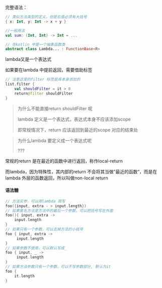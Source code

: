完整语法：

```kotlin
// 类似方法类型的定义，但是右值必须有大括号
{ x: Int, y: Int -> x + y }

//一般用法
val sum: (Int, Int) -> Int = ...
```

```kotlin
// 在kotlin 中是一个抽象函数类
abstract class Lambda... : FunctionBase<R>
```



lambda又是一个表达式     

如果要在lambda 中提前返回，需要借助标签  

```kotlin
// 注意这里的filter 标签是库本身添加的  
list.filter {
    val shouldFilter = it > 0 
    return@filter shouldFilter
}
```

> 为什么不能直接return shouldFilter 呢  
>
> lambda 定义是一个表达式，表达式本身不应该添加scope  
>
> 即常规情况下，return 应该返回到最近的scope 对应的结束处  

> 为什么lambda 要定义成一个表达式呢
>
> ???



常规的return 是在最近的函数中进行返回，称作local-return    

而lambda，因为特殊性，其内部的return 不会将其当做”最近的函数“，而是在lambda 外层的函数返回，所以叫做non-local return  



#### 语法糖

```kotlin
// 方法实参，可以用lambda 简写
foo({input, extra - > input.length})
// 如果匿名方法是方法中的最后一个参数，可以把括号写在外面　　
foo(){ input, extra ->
    input.length
}
// 如果只有一个参数，可以去掉方法的小括号  
foo { input, extra ->
     input.length
}  
// 如果参数不使用，可以默认写成_
foo { input, _ ->
     input.length
} 
// 如果方法参数只有一个参数，可以不写参数部分, 默认为it  
foo {
    it.length
}
```





